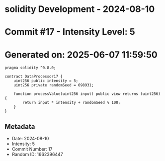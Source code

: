 ﻿# solidity Development - 2024-08-10
# Commit #17 - Intensity Level: 5
# Generated on: 2025-06-07 11:59:50
```solidity
pragma solidity ^0.8.0;

contract DataProcessor17 {
    uint256 public intensity = 5;
    uint256 private randomSeed = 698931;

    function processValue(uint256 input) public view returns (uint256) {
        return input * intensity + randomSeed % 100;
    }
}
```
## Metadata
- Date: 2024-08-10
- Intensity: 5
- Commit Number: 17
- Random ID: 1662396447
